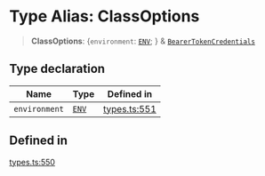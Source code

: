 # Type Alias: ClassOptions

> **ClassOptions**: \{`environment`: [`ENV`](/docs/packages/sdk/type-aliases/ENV.md); \} & [`BearerTokenCredentials`](/docs/packages/sdk/type-aliases/BearerTokenCredentials.md)

## Type declaration

| Name | Type | Defined in |
| ------ | ------ | ------ |
| `environment` | [`ENV`](/docs/packages/sdk/type-aliases/ENV.md) | [types.ts:551](https://github.com/monerium/js-monorepo/blob/main/packages/sdk/src/types.ts#L551) |

## Defined in

[types.ts:550](https://github.com/monerium/js-monorepo/blob/main/packages/sdk/src/types.ts#L550)
